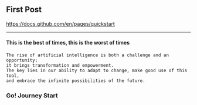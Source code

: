 ## First Post

https://docs.github.com/en/pages/quickstart

---
#### This is the best of times, this is the worst of times

```
The rise of artificial intelligence is both a challenge and an opportunity; 
it brings transformation and empowerment. 
The key lies in our ability to adapt to change, make good use of this tool, 
and embrace the infinite possibilities of the future.
```

### Go! Journey Start